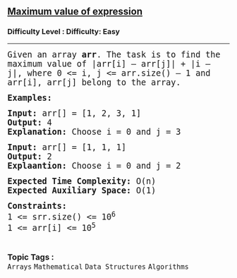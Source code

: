 <h2><a href="https://www.geeksforgeeks.org/problems/maximum-value-of-expression2515/1?page=1&category=Arrays&status=unsolved,attempted&sortBy=accuracy">Maximum value of expression</a></h2><h3>Difficulty Level : Difficulty: Easy</h3><hr><div class="problems_problem_content__Xm_eO"><p><span style="font-family: 'andale mono', monospace; font-size: 14pt;">Given an array <strong>arr</strong>. The task is to find the maximum value of |arr[i] – arr[j]| + |i – j|, where 0 &lt;= i, j &lt;= arr.size() – 1 and arr[i], arr[j] belong to the array.</span></p>
<p><span style="font-family: 'andale mono', monospace; font-size: 14pt;"><strong>Examples:</strong></span></p>
<pre><span style="font-family: 'andale mono', monospace; font-size: 14pt;"><strong>Input: </strong>arr[] = [1, 2, 3, 1] <br><strong>Output: </strong>4 <br><strong>Explanation: </strong>Choose i = 0 and j = 3</span></pre>
<pre><span style="font-family: 'andale mono', monospace; font-size: 14pt;"><strong>Input: </strong>arr[] = [1, 1, 1]
<strong>Output: </strong>2<br><strong>Explaantion: </strong>Choose i = 0 and j = 2</span></pre>
<p><span style="font-family: 'andale mono', monospace; font-size: 14pt;"><strong>Expected Time Complexity:</strong> O(n)<br><strong>Expected Auxiliary Space:</strong> O(1)</span></p>
<p><span style="font-family: 'andale mono', monospace; font-size: 14pt;"><strong>Constraints:</strong><br>1 &lt;= srr.size() &lt;= 10<sup>6</sup><br>1 &lt;= arr[i] &lt;= 10<sup>5</sup></span></p></div><br><p><span style=font-size:18px><strong>Topic Tags : </strong><br><code>Arrays</code>&nbsp;<code>Mathematical</code>&nbsp;<code>Data Structures</code>&nbsp;<code>Algorithms</code>&nbsp;